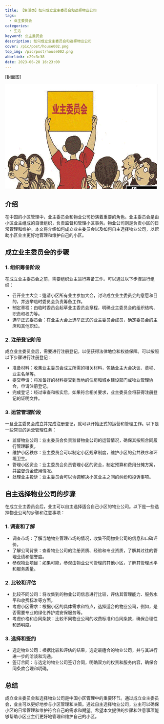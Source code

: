 ```yaml
---
title: 【生活类】如何成立业主委员会和选择物业公司
tags:
  - 业主委员会
categories:
  - 生活
keyword: 业主委员会
description: 如何成立业主委员会和选择物业公司
cover: /pic/post/house002.png
top_img: /pic/post/house002.png
abbrlink: c29c3c38
date: 2023-06-28 16:23:00
---
```


[封面图]

![封面图](../pic/post/house002.png)

## 介绍

在中国的小区管理中，业主委员会和物业公司扮演着重要的角色。业主委员会是由小区业主组成的自律组织，负责监督和管理小区事务。物业公司则是负责小区的日常管理和维护。本文将介绍如何成立业主委员会以及如何自主选择物业公司，以帮助小区业主更好地管理和维护自己的小区。

## 成立业主委员会的步骤

### 1. 组织筹备阶段

在成立业主委员会之前，需要组织业主进行筹备工作。可以通过以下步骤进行组织：

* 召开业主大会：邀请小区所有业主参加大会，讨论成立业主委员会的意愿和目的，并选举临时委员会负责筹备工作。
* 制定章程：由临时委员会起草业主委员会章程，明确业主委员会的组织结构、职责和权力等。
* 选举正式委员会：在业主大会上选举正式的业主委员会成员，确定委员会的主席和其他职位。

### 2. 注册登记阶段

成立业主委员会后，需要进行注册登记，以便获得法律地位和权益保障。可以按照以下步骤进行注册登记：

* 准备材料：收集业主委员会成立所需的相关材料，包括业主大会决议、章程、业主名单等。
* 提交申请：将准备好的材料提交到当地的住房和城乡建设部门或物业管理协会，申请注册登记。
* 完成登记：经过审查和核实后，如果符合相关要求，业主委员会将获得注册登记的证明文件。

### 3. 运营管理阶段

一旦业主委员会成立并完成注册登记，就可以开始正式的运营和管理工作。以下是一些常见的运营管理任务：

* 监督物业公司：业主委员会负责监督物业公司的运营情况，确保其按照合同履行管理职责。
* 维护小区秩序：业主委员会可以制定小区规章制度，维护小区的公共秩序和环境卫生。
* 管理小区资金：业主委员会负责管理小区的资金，制定预算和费用分摊方案，并监督资金使用情况。
* 处理业主投诉：业主委员会可以协调解决小区业主之间的纠纷和投诉事项。

## 自主选择物业公司的步骤

在成立业主委员会后，业主可以自主选择适合自己小区的物业公司。以下是一些选择物业公司的步骤和注意事项：

### 1. 调查和了解

* 调查市场：了解当地物业管理市场的情况，收集不同物业公司的信息和口碑评价。
* 了解公司背景：查看物业公司的注册资质、经验和专业资质，了解其过往的管理业绩和信誉度。
* 参观物业项目：如果可能，参观由物业公司管理的其他小区，了解其管理水平和服务质量。

### 2. 比较和评估

* 比较不同公司：将收集到的物业公司信息进行比较，评估其管理能力、服务水平和收费标准等方面。
* 考虑小区需求：根据小区的具体需求和特点，选择适合的物业公司，例如，是否需要专业的绿化养护或安保服务等。
* 考虑价格和合同条款：比较不同物业公司的收费标准和合同条款，确保合理性和透明度。

### 3. 选择和签约

* 选定物业公司：根据比较和评估的结果，选定最适合的物业公司，并与其进行进一步的洽谈和沟通。
* 签订合同：与选定的物业公司签订合同，明确双方的权责和服务内容，确保合同条款合理和明确。

## 总结

成立业主委员会和选择物业公司是中国小区管理中的重要环节。通过成立业主委员会，业主可以更好地参与小区管理和决策。通过自主选择物业公司，业主可以确保小区的日常管理和维护符合自己的需求和期望。希望本文提供的步骤和注意事项能够帮助小区业主们更好地管理和维护自己的小区。